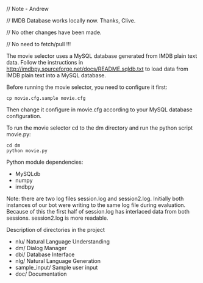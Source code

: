 // Note - Andrew

// IMDB Database works locally now. Thanks, Clive.

// No other changes have been made.

// No need to fetch/pull !!!

The movie selector uses a MySQL database generated from IMDB plain text data. Follow the instructions in <http://imdbpy.sourceforge.net/docs/README.sqldb.txt> to load data from IMDB plain text into a MySQL database.

Before running the movie selector, you need to configure it first:

	cp movie.cfg.sample movie.cfg

Then change it configure in movie.cfg according to your MySQL database configuration.

To run the movie selector cd to the dm directory and run 
the python script movie.py:

	cd dm
	python movie.py

Python module dependencies:

* MySQLdb
* numpy
* imdbpy 

Note: there are two log files session.log and session2.log. Initially both instances of our bot were writing to the same log file during evaluation. Because of this the first half of session.log has interlaced data from both sessions. session2.log is more readable.


Description of directories in the project

* nlu/		Natural Language Understanding
* dm/		Dialog Manager
* dbi/		Database Interface 
* nlg/		Natural Language Generation
* sample_input/	Sample user input
* doc/		Documentation
